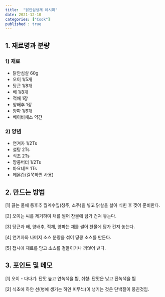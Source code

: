 ```yaml
---
title:  "닭안심냉채 레시피"
date: 2021-12-10
categories: ["Cook"]
published : true
---
```


## 1. 재료명과 분량

### 1) 재료
- 닭안심살 60g
- 오이 1/5개
- 당근 1/8개
- 배 1/8개
- 적채 1장
- 양배추 1장
- 양파 1/6개
- 베이비채소 약간

### 2) 양념
- 연겨자 1/2Ts
- 설탕 2Ts
- 식초 2Ts
- 땅콩버터 1/2Ts
- 마요네즈 1Ts
- 레몬즙(걸쭉하면 사용)

## 2. 만드는 방법

[1] 끓는 물에 통후추 월계수잎(청주, 소주)을 넣고 닭살을 삶아 식힌 후 찢어 준비한다.

[2] 오이는 씨를 제거하여 채를 썰어 찬물에 담가 건져 놓는다.

[3] 당근과 배, 양배추, 적채, 양파는 채를 썰어 찬물에 담가 건져 놓는다.

[4] 연겨자와 나머지 소스 분량을 섞어 땅콩 소스를 만든다.

[5] 접시에 재료를 담고 소스를 곁들이거나 끼얹어 낸다.

## 3. 포인트 및 메모

[1] 오이 - 다다기: 단맛 높고 연녹색을 띔, 취청: 단맛은 낮고 진녹색을 띔

[2] 식초에 하얀 선(병에 생기는 하얀 띠무늬)이 생기는 것은 단백질이 뭉친것임.